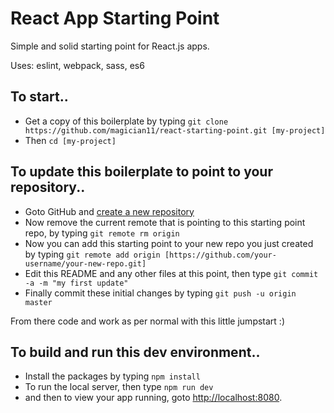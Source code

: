 # React App Starting Point

Simple and solid starting point for React.js apps.

Uses: eslint, webpack, sass, es6

## To start..

- Get a copy of this boilerplate by typing `git clone https://github.com/magician11/react-starting-point.git [my-project]`
- Then `cd [my-project]`

## To update this boilerplate to point to your repository..

- Goto GitHub and [create a new repository](https://github.com/new)
- Now remove the current remote that is pointing to this starting point repo, by typing `git remote rm origin`
- Now you can add this starting point to your new repo you just created by typing `git remote add origin [https://github.com/your-username/your-new-repo.git]`
- Edit this README and any other files at this point, then type `git commit -a -m "my first update"`
- Finally commit these initial changes by typing `git push -u origin master`

From there code and work as per normal with this little jumpstart :)

## To build and run this dev environment..

- Install the packages by typing `npm install`
- To run the local server, then type `npm run dev`
- and then to view your app running, goto [http://localhost:8080](http://localhost:8080).

